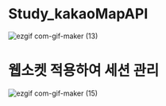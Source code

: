 # Study_kakaoMapAPI
![ezgif com-gif-maker (13)](https://user-images.githubusercontent.com/68144687/177759219-c1d744cc-d8c2-4035-87e1-7b7c3fc4bc5a.gif)
# 웹소켓 적용하여 세션 관리
![ezgif com-gif-maker (15)](https://user-images.githubusercontent.com/68144687/178526509-c91494f4-061c-494e-b22b-f12a9c457b27.gif)
